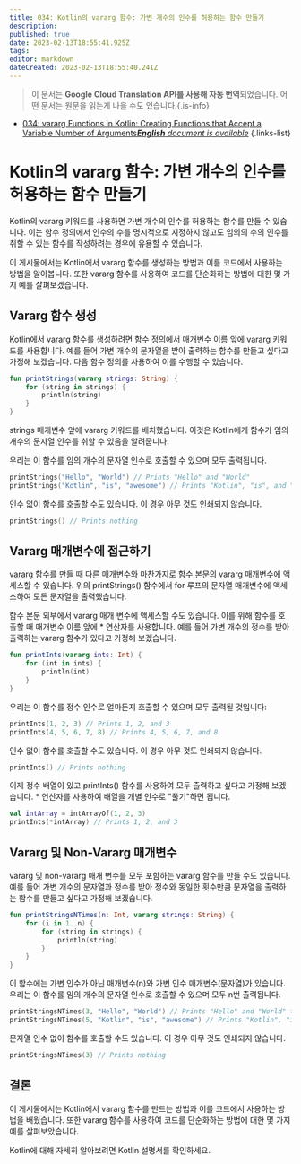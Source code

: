 ```yaml
---
title: 034: Kotlin의 vararg 함수: 가변 개수의 인수를 허용하는 함수 만들기
description: 
published: true
date: 2023-02-13T18:55:41.925Z
tags: 
editor: markdown
dateCreated: 2023-02-13T18:55:40.241Z
---
```


> 이 문서는 **Google Cloud Translation API를 사용해 자동 번역**되었습니다.
어떤 문서는 원문을 읽는게 나을 수도 있습니다.{.is-info}



- [034: vararg Functions in Kotlin: Creating Functions that Accept a Variable Number of Arguments***English** document is available*](/en/Knowledge-base/Kotlin/Learning/034-vararg-functions-in-kotlin-creating-functions-that-accept-a-variable-number-of-arguments)
{.links-list}


# Kotlin의 vararg 함수: 가변 개수의 인수를 허용하는 함수 만들기

Kotlin의 vararg 키워드를 사용하면 가변 개수의 인수를 허용하는 함수를 만들 수 있습니다. 이는 함수 정의에서 인수의 수를 명시적으로 지정하지 않고도 임의의 수의 인수를 취할 수 있는 함수를 작성하려는 경우에 유용할 수 있습니다.

이 게시물에서는 Kotlin에서 vararg 함수를 생성하는 방법과 이를 코드에서 사용하는 방법을 알아봅니다. 또한 vararg 함수를 사용하여 코드를 단순화하는 방법에 대한 몇 가지 예를 살펴보겠습니다.

## Vararg 함수 생성

Kotlin에서 vararg 함수를 생성하려면 함수 정의에서 매개변수 이름 앞에 vararg 키워드를 사용합니다. 예를 들어 가변 개수의 문자열을 받아 출력하는 함수를 만들고 싶다고 가정해 보겠습니다. 다음 함수 정의를 사용하여 이를 수행할 수 있습니다.

```kotlin
fun printStrings(vararg strings: String) {
    for (string in strings) {
        println(string)
    }
}
```

strings 매개변수 앞에 vararg 키워드를 배치했습니다. 이것은 Kotlin에게 함수가 임의 개수의 문자열 인수를 취할 수 있음을 알려줍니다.

우리는 이 함수를 임의 개수의 문자열 인수로 호출할 수 있으며 모두 출력됩니다.

```kotlin
printStrings("Hello", "World") // Prints "Hello" and "World"
printStrings("Kotlin", "is", "awesome") // Prints "Kotlin", "is", and "awesome"
```

인수 없이 함수를 호출할 수도 있습니다. 이 경우 아무 것도 인쇄되지 않습니다.

```kotlin
printStrings() // Prints nothing
```

## Vararg 매개변수에 접근하기

vararg 함수를 만들 때 다른 매개변수와 마찬가지로 함수 본문의 vararg 매개변수에 액세스할 수 있습니다. 위의 printStrings() 함수에서 for 루프의 문자열 매개변수에 액세스하여 모든 문자열을 출력했습니다.

함수 본문 외부에서 vararg 매개 변수에 액세스할 수도 있습니다. 이를 위해 함수를 호출할 때 매개변수 이름 앞에 * 연산자를 사용합니다. 예를 들어 가변 개수의 정수를 받아 출력하는 vararg 함수가 있다고 가정해 보겠습니다.

```kotlin
fun printInts(vararg ints: Int) {
    for (int in ints) {
        println(int)
    }
}
```

우리는 이 함수를 정수 인수로 얼마든지 호출할 수 있으며 모두 출력될 것입니다:

```kotlin
printInts(1, 2, 3) // Prints 1, 2, and 3
printInts(4, 5, 6, 7, 8) // Prints 4, 5, 6, 7, and 8
```

인수 없이 함수를 호출할 수도 있습니다. 이 경우 아무 것도 인쇄되지 않습니다.

```kotlin
printInts() // Prints nothing
```

이제 정수 배열이 있고 printInts() 함수를 사용하여 모두 출력하고 싶다고 가정해 보겠습니다. * 연산자를 사용하여 배열을 개별 인수로 "풀기"하면 됩니다.

```kotlin
val intArray = intArrayOf(1, 2, 3)
printInts(*intArray) // Prints 1, 2, and 3
```

## Vararg 및 Non-Vararg 매개변수

vararg 및 non-vararg 매개 변수를 모두 포함하는 vararg 함수를 만들 수도 있습니다. 예를 들어 가변 개수의 문자열과 정수를 받아 정수와 동일한 횟수만큼 문자열을 출력하는 함수를 만들고 싶다고 가정해 보겠습니다.

```kotlin
fun printStringsNTimes(n: Int, vararg strings: String) {
    for (i in 1..n) {
        for (string in strings) {
            println(string)
        }
    }
}
```

이 함수에는 가변 인수가 아닌 매개변수(n)와 가변 인수 매개변수(문자열)가 있습니다. 우리는 이 함수를 임의 개수의 문자열 인수로 호출할 수 있으며 모두 n번 출력됩니다.

```kotlin
printStringsNTimes(3, "Hello", "World") // Prints "Hello" and "World" three times
printStringsNTimes(5, "Kotlin", "is", "awesome") // Prints "Kotlin", "is", and "awesome" five times
```

문자열 인수 없이 함수를 호출할 수도 있습니다. 이 경우 아무 것도 인쇄되지 않습니다.

```kotlin
printStringsNTimes(3) // Prints nothing
```

## 결론

이 게시물에서는 Kotlin에서 vararg 함수를 만드는 방법과 이를 코드에서 사용하는 방법을 배웠습니다. 또한 vararg 함수를 사용하여 코드를 단순화하는 방법에 대한 몇 가지 예를 살펴보았습니다.

Kotlin에 대해 자세히 알아보려면 Kotlin 설명서를 확인하세요.